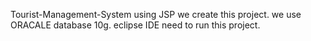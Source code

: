 Tourist-Management-System
using JSP we create this project.
we use ORACALE database 10g.
eclipse IDE need to run this project.
